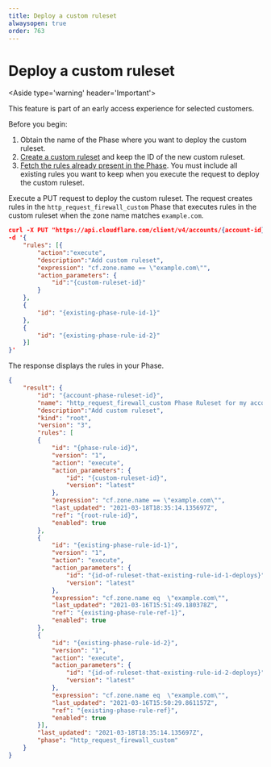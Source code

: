 ```yaml
---
title: Deploy a custom ruleset
alwaysopen: true
order: 763
---
```


# Deploy a custom ruleset

<Aside type='warning' header='Important'>

This feature is part of an early access experience for selected customers.

</Aside>

Before you begin:

1. Obtain the name of the Phase where you want to deploy the custom ruleset.
1. [Create a custom ruleset](/cf-rulesets/custom-rulesets/create-custom-ruleset) and keep the ID of the new custom ruleset.
1. [Fetch the rules already present in the Phase](/cf-rulesets/view-rulesets). You must include all existing rules you want to keep when you execute the request to deploy the custom ruleset.

Execute a PUT request to deploy the custom ruleset. The request creates rules in the `http_request_firewall_custom` Phase that executes rules in the custom ruleset when the zone name matches `example.com`.

```json
curl -X PUT "https://api.cloudflare.com/client/v4/accounts/{account-id}/rulesets/phases/http_request_firewall_custom/entrypoint" \
-d '{
    "rules": [{
        "action":"execute",
        "description":"Add custom ruleset",
        "expression": "cf.zone.name == \"example.com\"",
        "action_parameters": {
            "id":"{custom-ruleset-id}"
        }
    },
    {
        "id": "{existing-phase-rule-id-1}"
    },
    {
        "id": "{existing-phase-rule-id-2}"
    }]
}'
```

The response displays the rules in your Phase.

```json
{
    "result": {
        "id": "{account-phase-ruleset-id}",
        "name": "http_request_firewall_custom Phase Ruleset for my account",
        "description":"Add custom ruleset",
        "kind": "root",
        "version": "3",
        "rules": [
        {
            "id": "{phase-rule-id}",
            "version": "1",
            "action": "execute",
            "action_parameters": {
                "id": "{custom-ruleset-id}",
                "version": "latest"
            },
            "expression": "cf.zone.name == \"example.com\"",
            "last_updated": "2021-03-18T18:35:14.135697Z",
            "ref": "{root-rule-id}",
            "enabled": true
        },
        {
            "id": "{existing-phase-rule-id-1}",
            "version": "1",
            "action": "execute",
            "action_parameters": {
                "id": "{id-of-ruleset-that-existing-rule-id-1-deploys}",
                "version": "latest"
            },
            "expression": "cf.zone.name eq  \"example.com\"",
            "last_updated": "2021-03-16T15:51:49.180378Z",
            "ref": "{existing-phase-rule-ref-1}",
            "enabled": true
        },
        {
            "id": "{existing-phase-rule-id-2}",
            "version": "1",
            "action": "execute",
            "action_parameters": {
                "id": "{id-of-ruleset-that-existing-rule-id-2-deploys}",
                "version": "latest"
            },
            "expression": "cf.zone.name eq  \"example.com\"",
            "last_updated": "2021-03-16T15:50:29.861157Z",
            "ref": "{existing-phase-rule-ref}",
            "enabled": true
        }],
        "last_updated": "2021-03-18T18:35:14.135697Z",
        "phase": "http_request_firewall_custom"
    }
}
```
